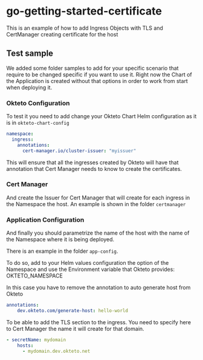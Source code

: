 # go-getting-started-certificate
This is an example of how to add Ingress Objects with TLS and CertManager creating certificate for the host


## Test sample

We added some folder samples to add for your specific scenario that require to be changed specific if you want to use it. 
Right now the Chart of the Application is created without that options in order to work from start when deploying it. 


### Okteto Configuration

To test it you need to add change your Okteto Chart Helm configuration as it is in `okteto-chart-config`

```yaml
namespace:
  ingress:
    annotations:
      cert-manager.io/cluster-issuer: "myissuer"
```

This will ensure that all the ingresses created by Okteto will have that annotation that Cert Manager needs to know to create the certificates. 


### Cert Manager
And create the Issuer for Cert Manager that will create for each ingress in the Namespace the host. 
An example is shown in the folder `certmanager`


### Application Configuration

And finally you should parametrize the name of the host with the name of the Namespace where it is being deployed. 

There is an example in the folder `app-config`.

To do so, add to your Helm values configuration the option of the Namespace and use the Environment variable that Okteto provides: OKTETO_NAMESPACE

In this case you have to remove the annotation to auto generate host from Okteto

```yaml
annotations:
    dev.okteto.com/generate-host: hello-world
```

To be able to add the TLS section to the ingress. You need to specify here to Cert Manager the name it will create for that domain. 


```yaml
- secretName: mydomain
    hosts:
      - mydomain.dev.okteto.net
```

